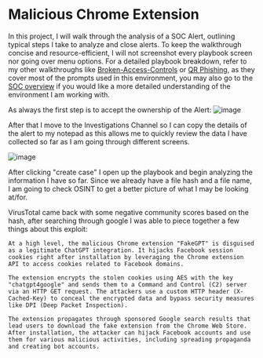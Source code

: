 # Malicious Chrome Extension

In this project, I will walk through the analysis of a SOC Alert, outlining typical steps I take to analyze and close alerts. To keep the walkthrough concise and resource-efficient, I will not screenshot every playbook screen nor going over menu options. For a detailed playbook breakdown, refer to my other walkthroughs like [Broken-Access-Controls](https://github.com/Goodka7/SOC/blob/main/Broken-Access-Control/README.md) or [QR Phishing](https://github.com/Goodka7/SOC/blob/main/QRPhishing/README.md), as they cover most of the prompts used in this environment, you may also go to the [SOC overview](https://github.com/Goodka7/SOC/blob/main/README.md) if you would like a more detailed understanding of the environment I am working with.

As always the first step is to accept the ownership of the Alert:
![image](https://github.com/user-attachments/assets/c3e46af9-e809-41a5-b94c-2855e41f2913)

After that I move to the Investigations Channel so I can copy the details of the alert to my notepad as this allows me to quickly review the data I have collected so far as I am going through different screens.

![image](https://github.com/user-attachments/assets/a05ea02e-a376-42e7-bf91-2e7c75e8a8a7)

After clicking "create case" I open up the playbook and begin analyzing the information I have so far.
Since we already have a file hash and a file name, I am going to check OSINT to get a better picture of what I may be looking at/for.

VirusTotal came back with some negative community scores based on the hash, after searching through google I was able to piece together a few things about this exploit:

```
At a high level, the malicious Chrome extension "FakeGPT" is disguised as a legitimate ChatGPT integration. It hijacks Facebook session cookies right after installation by leveraging the Chrome extension API to access cookies related to Facebook domains.

The extension encrypts the stolen cookies using AES with the key "chatgpt4google" and sends them to a Command and Control (C2) server via an HTTP GET request. The attackers use a custom HTTP header (X-Cached-Key) to conceal the encrypted data and bypass security measures like DPI (Deep Packet Inspection).

The extension propagates through sponsored Google search results that lead users to download the fake extension from the Chrome Web Store. After installation, the attacker can hijack Facebook accounts and use them for various malicious activities, including spreading propaganda and creating bot accounts.
```

